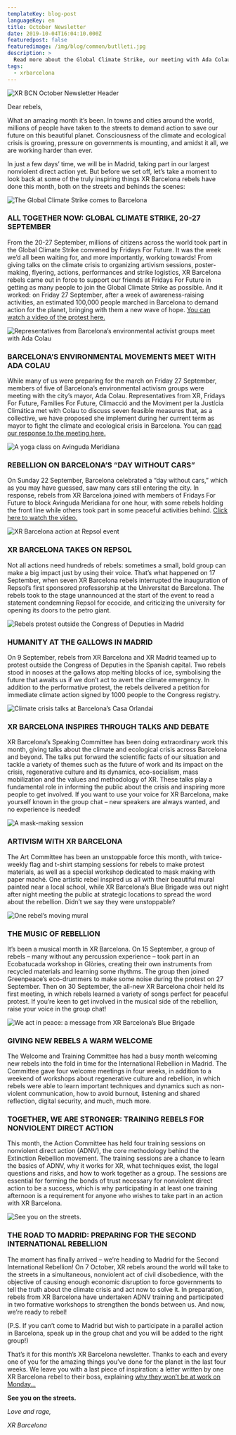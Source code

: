 ```yaml
---
templateKey: blog-post
languageKey: en
title: October Newsletter
date: 2019-10-04T16:04:10.000Z
featuredpost: false
featuredimage: /img/blog/common/butlleti.jpg
description: >
  Read more about the Global Climate Strike, our meeting with Ada Colau, the action against Repsol and the preparation for October's International Rebellion
tags:
  - xrbarcelona
---
```


![XR BCN October Newsletter Header](2019-10-04-October-Header-ENG.jpg)

Dear rebels, 

What an amazing month it’s been. In towns and cities around the world, millions of people have taken to the streets to demand action to save our future on this beautiful planet. Consciousness of the climate and ecological crisis is growing, pressure on governments is mounting, and amidst it all, we are working harder than ever. 

In just a few days’ time, we will be in Madrid, taking part in our largest nonviolent direct action yet. But before we set off, let’s take a moment to look back at some of the truly inspiring things XR Barcelona rebels have done this month, both on the streets and behinds the scenes: 

![The Global Climate Strike comes to Barcelona](2019-10-04-XR-Barcelona-Global-Climate-Strike.jpg)

### ALL TOGETHER NOW: GLOBAL CLIMATE STRIKE, 20-27 SEPTEMBER

From the 20-27 September, millions of citizens across the world took part in the Global Climate Strike convened by Fridays For Future. It was the week we’d all been waiting for, and more importantly, working towards! From giving talks on the climate crisis to organizing artivism sessions, poster-making, flyering, actions, performances and strike logistics, XR Barcelona rebels came out in force to support our friends at Fridays For Future in getting as many people to join the Global Climate Strike as possible. And it worked: on Friday 27 September, after a week of awareness-raising activities, an estimated 100,000 people marched in Barcelona to demand action for the planet, bringing with them a new wave of hope. [You can watch a video of the protest here.](https://youtu.be/n1AzUlPVw9s) 

![Representatives from Barcelona’s environmental activist groups meet with Ada Colau](2019-10-04-Barcelona-Environmental-Activists-meet-Ada-Colau.jpg)

### BARCELONA’S ENVIRONMENTAL MOVEMENTS MEET WITH ADA COLAU

While many of us were preparing for the march on Friday 27 September, members of five of Barcelona’s environmental activism groups were meeting with the city’s mayor, Ada Colau. Representatives from XR, Fridays For Future, Families For Future, Climacció and the Moviment per la Justícia Climática met with Colau to discuss seven feasible measures that, as a collective, we have proposed she implement during her current term as mayor to fight the climate and ecological crisis in Barcelona. You can [read our response to the meeting here.](https://xrbarcelona.org/en/blog/2019-10-03-meeting-evaluation-ada-colau/)

![A yoga class on Avinguda Meridiana](2019-10-04-yoga-Avinguda-Meridiana.jpg)

### REBELLION ON BARCELONA’S “DAY WITHOUT CARS”

On Sunday 22 September, Barcelona celebrated a “day without cars,” which as you may have guessed, saw many cars still entering the city. In response, rebels from XR Barcelona joined with members of Fridays For Future to block Avinguda Meridiana for one hour, with some rebels holding the front line while others took part in some peaceful activities behind. [Click here to watch the video.](https://www.ccma.cat/tv3/alacarta/telenoticies/accio-alternativa-de-fridays-for-future-en-el-dia-sense-cotxes-a-barcelona/video/5922894/)

![XR Barcelona action at Repsol event](2019-10-04-XR-Barcelona-Repsol-action.jpg)

### XR BARCELONA TAKES ON REPSOL

Not all actions need hundreds of rebels: sometimes a small, bold group can make a big impact just by using their voice. That’s what happened on 17 September, when seven XR Barcelona rebels interrupted the inauguration of Repsol’s first sponsored professorship at the Universitat de Barcelona. The rebels took to the stage unannounced at the start of the event to read a statement condemning Repsol for ecocide, and criticizing the university for opening its doors to the petro giant. 

![Rebels protest outside the Congress of Deputies in Madrid](2019-10-04-XR-Barcelona-XR-Madrid-Congreso-Diputados.jpg)

### HUMANITY AT THE GALLOWS IN MADRID

On 9 September, rebels from XR Barcelona and XR Madrid teamed up to protest outside the Congress of Deputies in the Spanish capital. Two rebels stood in nooses at the gallows atop melting blocks of ice, symbolising the future that awaits us if we don’t act to avert the climate emergency. In addition to the performative protest, the rebels delivered a petition for immediate climate action signed by 1000 people to the Congress registry. 

![Climate crisis talks at Barcelona’s Casa Orlandai](2019-10-04-XR-Barcelona-Xerrada-Casa-Orlandai.jpg)

### XR BARCELONA INSPIRES THROUGH TALKS AND DEBATE

XR Barcelona’s Speaking Committee has been doing extraordinary work this month, giving talks about the climate and ecological crisis across Barcelona and beyond. The talks put forward the scientific facts of our situation and tackle a variety of themes such as the future of work and its impact on the crisis, regenerative culture and its dynamics, eco-socialism, mass mobilization and the values and methodology of XR. These talks play a fundamental role in informing the public about the crisis and inspiring more people to get involved. If you want to use your voice for XR Barcelona, make yourself known in the group chat – new speakers are always wanted, and no experience is needed!

![A mask-making session](2019-10-04-art-mask-workshop.jpg)

### ARTIVISM WITH XR BARCELONA

The Art Committee has been an unstoppable force this month, with twice-weekly flag and t-shirt stamping sessions for rebels to make protest materials, as well as a special workshop dedicated to mask making with paper maché. One artistic rebel inspired us all with their beautiful mural painted near a local school, while XR Barcelona’s Blue Brigade was out night after night meeting the public at strategic locations to spread the word about the rebellion. Didn’t we say they were unstoppable?  

![One rebel’s moving mural](2019-10-04-Climate-crisis-mural-Barcelona.jpg)

### THE MUSIC OF REBELLION

It’s been a musical month in XR Barcelona. On 15 September, a group of rebels – many without any percussion experience – took part in an Ecobatucada workshop in Glòries, creating their own instruments from recycled materials and learning some rhythms. The group then joined Greenpeace’s eco-drummers to make some noise during the protest on 27 September. Then on 30 September, the all-new XR Barcelona choir held its first meeting, in which rebels learned a variety of songs perfect for peaceful protest. If you’re keen to get involved in the musical side of the rebellion, raise your voice in the group chat! 

![We act in peace: a message from XR Barcelona’s Blue Brigade](2019-10-04-XR-Barcelona-Blue-Brigade-art-installation.jpg)

### GIVING NEW REBELS A WARM WELCOME

The Welcome and Training Committee has had a busy month welcoming new rebels into the fold in time for the International Rebellion in Madrid. The Committee gave four welcome meetings in four weeks, in addition to a weekend of workshops about regenerative culture and rebellion, in which rebels were able to learn important techniques and dynamics such as non-violent communication, how to avoid burnout, listening and shared reflection, digital security, and much, much more. 

### TOGETHER, WE ARE STRONGER: TRAINING REBELS FOR NONVIOLENT DIRECT ACTION

This month, the Action Committee has held four training sessions on nonviolent direct action (ADNV), the core methodology behind the Extinction Rebellion movement. The training sessions are a chance to learn the basics of ADNV, why it works for XR, what techniques exist, the legal questions and risks, and how to work together as a group. The sessions are essential for forming the bonds of trust necessary for nonviolent direct action to be a success, which is why participating in at least one training afternoon is a requirement for anyone who wishes to take part in an action with XR Barcelona. 

![See you on the streets.](2019-10-04-XR-Barcelona-Vaga-Mundial-pel-Clima.jpg)

### THE ROAD TO MADRID: PREPARING FOR THE SECOND INTERNATIONAL REBELLION

The moment has finally arrived – we’re heading to Madrid for the Second International Rebellion! On 7 October, XR rebels around the world will take to the streets in a simultaneous, nonviolent act of civil disobedience, with the objective of causing enough economic disruption to force governments to tell the truth about the climate crisis and act now to solve it. In preparation, rebels from XR Barcelona have undertaken ADNV training and participated in two formative workshops to strengthen the bonds between us. And now, we’re ready to rebel!

(P.S. If you can’t come to Madrid but wish to participate in a parallel action in Barcelona, speak up in the group chat and you will be added to the right group!)



That’s it for this month’s XR Barcelona newsletter. Thanks to each and every one of you for the amazing things you’ve done for the planet in the last four weeks. We leave you with a last piece of inspiration: a letter written by one XR Barcelona rebel to their boss, explaining [why they won’t be at work on Monday…](https://xrbarcelona.org/en/blog/2019-09-29-a-message-of-rebellion/)

**See you on the streets.** 

*Love and rage,* 

*XR Barcelona*
